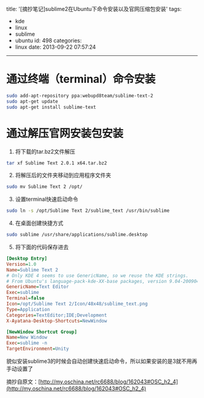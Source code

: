 title: '[摘抄笔记]sublime2在Ubuntu下命令安装以及官网压缩包安装'
tags:
  - kde
  - linux
  - sublime
  - ubuntu
id: 498
categories:
  - linux
date: 2013-09-22 07:57:24
---

# 通过终端（terminal）命令安装
```bash
sudo add-apt-repository ppa:webupd8team/sublime-text-2
sudo apt-get update
sudo apt-get install sublime-text
```

# 通过解压官网安装包安装

1.  将下载的tar.bz2文件解压
  ```bash
  tar xf Sublime Text 2.0.1 x64.tar.bz2
  ```

2.  将解压后的文件夹移动到应用程序文件夹
  ```bash
  sudo mv Sublime Text 2 /opt/
  ```

3.  设置terminal快速启动命令
  ```bash
  sudo ln -s /opt/Sublime Text 2/sublime_text /usr/bin/sublime
  ```

4.  在桌面创建快捷方式
  ```bash
  sudo sublime /usr/share/applications/sublime.desktop
  ```

5.  将下面的代码保存进去
  ```ini
  [Desktop Entry]
  Version=1.0
  Name=Sublime Text 2
  # Only KDE 4 seems to use GenericName, so we reuse the KDE strings.
  # From Ubuntu's language-pack-kde-XX-base packages, version 9.04-20090413.
  GenericName=Text Editor
  Exec=sublime
  Terminal=false
  Icon=/opt/Sublime Text 2/Icon/48x48/sublime_text.png
  Type=Application
  Categories=TextEditor;IDE;Development
  X-Ayatana-Desktop-Shortcuts=NewWindow
  
  [NewWindow Shortcut Group]
  Name=New Window
  Exec=sublime -n
  TargetEnvironment=Unity
  ```

貌似安装sublime3的时候会自动创建快速启动命令，所以如果安装的是3就不用再手动设置了

摘抄自原文：[http://my.oschina.net/rc6688/blog/162043#OSC_h2_4](http://my.oschina.net/rc6688/blog/162043#OSC_h2_4)
